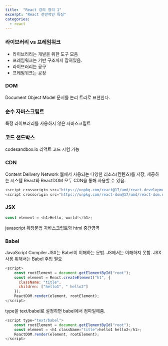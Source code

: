 ```yaml
---
title:  "React 강의 정리 1"
excerpt: "React 전반적인 특징"
categories:
  - react
---
```

### 라이브러리 vs 프레임워크
 - 라이브러리는 개발을 위한 도구 모음
 - 프레임워크는 기반 구조까지 잡혀있음.
 - 라이브러리는 공구
 - 프레임워크는 공장

### DOM
Document Object Model
문서를 논리 트리로 표현한다.

### 순수 자바스크립트
특정 라이브러리를 사용하지 않은 자바스크립트

### 코드 샌드박스
codesandbox.io
리액트 코드 시험 가능

### CDN 
Content Delivery Network
웹에서 사용되는 다양한 리소스(컨텐츠)를 저장, 제공하는 시스템
React와 ReactDOM 모두 CDN을 통해 사용할 수 있음.
```js
<script crossorigin src="https://unpkg.com/react@17/umd/react.development.js"></script>
<script crossorigin src="https://unpkg.com/react-dom@17/umd/react-dom.development.js"></script>
```
### JSX
```js
const element = <h1>Hello, world!</h1>;
```
javascript 확장문법
자바스크립트와 html 중간영역

### Babel
JavaScript Compiler
JSX는 Babel이 이해하는 문법. JS에서는 이해하지 못함. 
JSX 사용 위해서는 Babel 주입 필요 

```js
<script>
    const rootElement = document.getElementById("root");
    const element = React.createElement("h1", {
      className: "title",
      children: ["hello1", " hello2"]
    });
    ReactDOM.render(element, rootElement);
</script>
```

type을 text/babel로 설정하면 babel에서 컴파일해줌.
```js
<script type="text/babel">
    const rootElement = document.getElementById("root");
    const element = <h1 className="title">hello1 hello2</h1>;
    ReactDOM.render(element, rootElement);
</script>
```